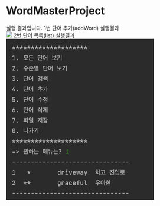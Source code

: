 # WordMasterProject
실행 결과입니다.
1번 단어 추가(addWord) 실행결과<br>
<img src="[https://github.com/SuinLee10/WordMasterProject/blob/master/result_addWord.png)https://github.com/SuinLee10/WordMasterProject/blob/master/result_addWord.png](https://github.com/SuinLee10/WordMasterProject/blob/master/result_addWord.png)" width="400">
2번 단어 목록(list) 실행결과<br>
<img src="https://github.com/SuinLee10/WordMasterProject/blob/master/result_list.png" width="400">
